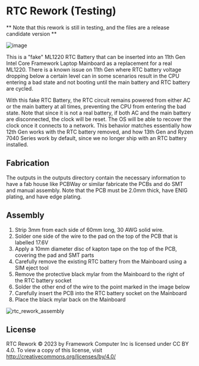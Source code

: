 # RTC Rework (Testing)
** Note that this rework is still in testing, and the files are a release candidate version **

![image](https://github.com/FrameworkComputer/RTCRework/assets/28994301/d2e7ae3a-4f6a-4719-8a7b-4d664b423479)

This is a "fake" ML1220 RTC Battery that can be inserted into an 11th Gen Intel Core Framework Laptop Mainboard as a
replacement for a real ML1220.  There is a known issue on 11th Gen where RTC battery voltage dropping below a certain
level can in some scenarios result in the CPU entering a bad state and not booting until the main battery and RTC battery
are cycled.

With this fake RTC Battery, the RTC circuit remains powered from either AC or the main battery at all times,
preventing the CPU from entering the bad state.  Note that since it is not a real battery, if both AC and the main
battery are disconnected, the clock will be reset.  The OS will be able to recover the clock once it connects to a network.
This behavior matches essentially how 12th Gen works with the RTC battery removed, and how 13th Gen and Ryzen 7040 Series work
by default, since we no longer ship with an RTC battery installed.

## Fabrication
The outputs in the outputs directory contain the necessary information to have a fab house like PCBWay or similar fabricate
the PCBs and do SMT and manual assembly.  Note that the PCB must be 2.0mm thick, have ENIG plating, and have edge plating.

## Assembly
1. Strip 3mm from each side of 60mm long, 30 AWG solid wire.
2. Solder one side of the wire to the pad on the top of the PCB that is labelled 17.6V
3. Apply a 10mm diameter disc of kapton tape on the top of the PCB, covering the pad and SMT parts
4. Carefully remove the existing RTC battery from the Mainboard using a SIM eject tool
5. Remove the protective black mylar from the Mainboard to the right of the RTC battery socket
6. Solder the other end of the wire to the point marked in the image below
7. Carefully insert the PCB into the RTC battery socket on the Mainboard
8. Place the black mylar back on the Mainboard

![rtc_rework_assembly](https://github.com/FrameworkComputer/RTCRework/assets/28994301/ce1548cd-273c-47ca-984c-90aab5656097)



## License
RTC Rework © 2023 by Framework Computer Inc is licensed under CC BY 4.0. To view a copy of this license, visit http://creativecommons.org/licenses/by/4.0/
